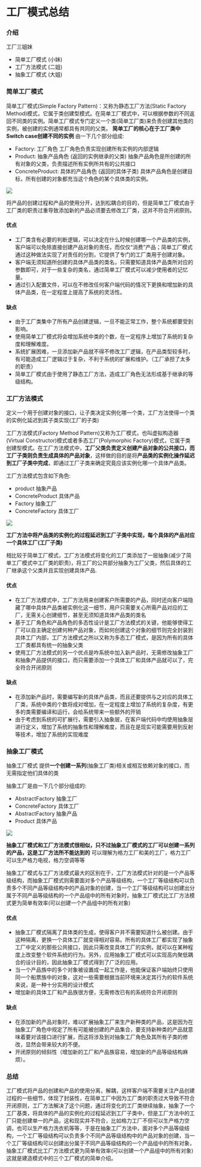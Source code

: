 # 工厂模式总结

### 介绍

工厂三姐妹

* 简单工厂模式 (小妹)
* 工厂方法模式 (二姐)
* 抽象工厂模式 (大姐)

### 简单工厂模式

简单工厂模式(Simple Factory Pattern)：又称为静态工厂方法(Static Factory Method)模式，它属于类创建型模式。在简单工厂模式中，可以根据参数的不同返回不同类的实例。简单工厂模式专门定义一个类(简单工厂类)来负责创建其他类的实例，被创建的实例通常都具有共同的父类。 **简单工厂的核心在于工厂类中Switch case创建不同的实例** 由一下几个部分组成:

* Factory: 工厂角色 工厂角色负责实现创建所有实例的内部逻辑
* Product: 抽象产品角色 (返回的实例继承的父类) 抽象产品角色是所创建的所有对象的父类，负责描述所有实例所共有的公共接口
* ConcreteProduct: 具体的产品角色 (返回的具体子类) 具体产品角色是创建目标，所有创建的对象都充当这个角色的某个具体类的实例。

![](https://img-blog.csdnimg.cn/img\_convert/ec9839435a9c4827da8b08b7d9214d59.png)

将产品的创建过程和产品的使用分开，达到松耦合的目的，但是简单工厂模式由于工厂类的职责过重导致添加新的产品必须要去修改工厂类，这并不符合开闭原则。

#### 优点

* 工厂类含有必要的判断逻辑，可以决定在什么时候创建哪一个产品类的实例，客户端可以免除直接创建产品对象的责任，而仅仅“消费”产品；简单工厂模式通过这种做法实现了对责任的分割，它提供了专门的工厂类用于创建对象。
* 客户端无须知道所创建的具体产品类的类名，只需要知道具体产品类所对应的参数即可，对于一些复杂的类名，通过简单工厂模式可以减少使用者的记忆量。
* 通过引入配置文件，可以在不修改任何客户端代码的情况下更换和增加新的具体产品类，在一定程度上提高了系统的灵活性。

#### 缺点

* 由于工厂类集中了所有产品创建逻辑，一旦不能正常工作，整个系统都要受到影响。
* 使用简单工厂模式将会增加系统中类的个数，在一定程序上增加了系统的复杂度和理解难度。
* 系统扩展困难，一旦添加新产品就不得不修改工厂逻辑，在产品类型较多时，有可能造成工厂逻辑过于复杂，不利于系统的扩展和维护。（工厂承担了太多的职责）
* 简单工厂模式由于使用了静态工厂方法，造成工厂角色无法形成基于继承的等级结构。

### 工厂方法模式

定义一个用于创建对象的接口，让子类决定实例化哪一个类，工厂方法使得一个类的实例化延迟到其子类实现(工厂的子类)

工厂方法模式(Factory Method Pattern)又称为工厂模式，也叫虚拟构造器(Virtual Constructor)模式或者多态工厂(Polymorphic Factory)模式，它属于类创建型模式。在工厂方法模式中，**工厂父类负责定义创建产品对象的公共接口，而工厂子类则负责生成具体的产品对象**，这样做的目的是将**产品类的实例化操作延迟到工厂子类中完成**，即通过工厂子类来确定究竟应该实例化哪一个具体产品类。

工厂方法模式包含如下角色:

* product 抽象产品
* ConcreteProduct 具体产品
* Factory 抽象工厂
* ConcreteFactory 具体工厂

![](https://img-blog.csdnimg.cn/img\_convert/f845aba492ec1d2d5e08858bbd4af31b.png)&#x20;

**工厂方法中将产品类的实例化的过程延迟到工厂子类中实现，每个具体的产品对应一个具体工厂(工厂子类)**

相比较于简单工厂模式，工厂方法模式将变化的工厂类添加了一层抽象(减少了简单工厂模式中工厂类的职责)，将工厂的公共部分抽象为工厂父类，然后具体的工厂继承这个父类并且实现创建具体产品.

#### 优点

* 在工厂方法模式中，工厂方法用来创建客户所需要的产品，同时还向客户端隐藏了哪中具体产品类被实例化这一细节，用户只需要关心所需产品对应的工厂，无需关心创建细节，甚至无须知道具体产品类的类名
* 基于工厂角色和产品角色的多态性设计是工厂方法模式的关键，他能够使得工厂可以自主确定创建何种产品对象，而如何创建这个对象的细节则完全封装到具体工厂内部，工厂方法模式之所以又称为多态工厂模式，是因为所有的具体工厂类都具有统一的抽象父类
* 使用工厂方法模式的另一个优点是咋系统中加入新产品时，无需修改抽象工厂和抽象产品提供的接口，而只需要添加一个具体工厂和具体产品就可以了，完全符合开闭原则

#### 缺点

* 在添加新产品时，需要编写新的具体产品类，而且还要提供与之对应的具体工厂类，系统中类的个数将成对增加，在一定程度上增加了系统的复杂度，有更多的类需要编译和运行，会给系统带来一些额外的开销
* 由于考虑到系统的可扩展行，需要引入抽象层，在客户端代码中均使用抽象层进行定义，增加了系统的抽象性和理解难度，而且在是现实可能需要用到反射等技术，增加了系统的实现难度

### 抽象工厂模式

抽象工厂模式 提供**一个创建一系列**(抽象工厂类)相关或相互依赖对象的接口，而无需指定他们具体的类

抽象工厂是由一下几个部分组成的:

* AbstractFactory 抽象工厂
* ConcreteFactory 具体工厂
* AbstractFactory 抽象产品
* Product 具体产品

![](https://img-blog.csdnimg.cn/img\_convert/b90d412e2e5e9e45decf5aca944624d0.png)&#x20;

**抽象工厂模式和工厂方法模式很相似，只不过抽象工厂模式的工厂可以创建一系列的产品，这是工厂方法所不能达到的** 可以理解为格力工厂和美的工厂，格力工厂可以生产格力电视，格力空调等等

抽象工厂模式与工厂方法模式最大的区别在于，工厂方法模式针对的是一个产品等级结构，而抽象工厂模式则需要面对多个产品等级结构，一个工厂等级结构可以负责多个不同产品等级结构中的产品对象的创建，当一个工厂等级结构可以创建出分属于不同产品等级结构的一个产品组中的所有对象时，抽象工厂模式比工厂方法模式更为简单有效率(可以创建一个产品组中的所有对象)

#### 优点

* 抽象工厂模式隔离了具体类的生成，使得客户并不需要知道什么被创建。由于这种隔离，更换一个具体工厂就变得相对容易。所有的具体工厂都实现了抽象工厂中定义的那些公共接口，因此只需改变具体工厂的实例，就可以在某种程度上改变整个软件系统的行为。另外，应用抽象工厂模式可以实现高内聚低耦合的设计目的，因此抽象工厂模式得到了广泛的应用。
* 当一个产品族中的多个对象被设置成一起工作是，他能保证客户端始终只使用同一个船票族中的对象，这对一些需要根据当前环境来决定其行为的软件系统来说，是一种十分实用的设计模式
* 增加新的具体工厂和产品族很方便，无需修改已有的系统符合开闭原则

#### 缺点

* 在添加新的产品对象时，难以扩展抽象工厂来生产新种类的产品，这是因为在抽象工厂角色中规定了所有可能被创建的产品集合，要支持新种类的产品就意味着要对该接口进行扩展，而这将涉及到对抽象工厂角色及其所有子类的修改，显然会带来较大的不便。
* 开闭原则的倾斜性（增加新的工厂和产品族容易，增加新的产品等级结构麻烦）。

### 总结

工厂模式将产品的创建和产品的使用分离，解耦，这样客户端不需要关注产品创建过程的一些细节，体现了封装性，在简单工厂中因为工厂类的职责过大导致不符合开闭原则，工厂方法解决了这个问题，通过将变化的工厂类继续抽象，抽象了一个工厂基类，将具体的产品的实例化的过程延迟到工厂子类中，但是工厂方法中的工厂只能创建单一的产品，这和现实并不符合，比如格力工厂不但可以生产格力空调，也可以生产格力洗衣机等等，于是在抽象工厂方法中，面对多个产品等级结构，一个工厂等级结构可以负责多个不同产品等级结构中的产品对象的创建，当一个工厂等级结构可以创建出分属于不同产品等级结构的一个产品组中的所有对象，抽象工厂模式比工厂方法模式更为简单有效率(可以创建一个产品组中的所有对象) 这就是建造模式中的三个工厂模式的简单介绍。
